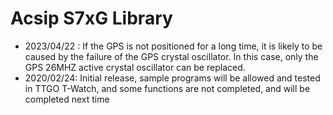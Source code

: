 Acsip S7xG Library
===============

 - 2023/04/22 : If the GPS is not positioned for a long time, it is likely to be caused by the failure of the GPS crystal oscillator. In this case, only the GPS 26MHZ active crystal oscillator can be replaced.
- 2020/02/24: Initial release, sample programs will be allowed and tested in TTGO T-Watch, and some functions are not completed, and will be completed next time



